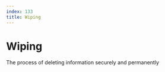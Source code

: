 ```yaml
---
index: 133
title: Wiping
---
```

# Wiping

The process of deleting information securely and permanently